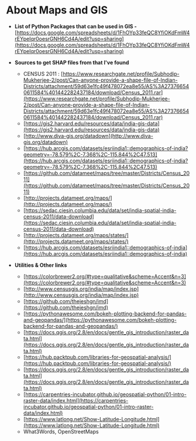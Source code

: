 # **About Maps and GIS**


- **List of Python Packages that can be used in GIS -** 
[https://docs.google.com/spreadsheets/d/1FhOYp33feQC8YfiOKdFmW4rEYpeIqr0oesrGNH6Cd4A/edit?usp=sharing](https://docs.google.com/spreadsheets/d/1FhOYp33feQC8YfiOKdFmW4rEYpeIqr0oesrGNH6Cd4A/edit?usp=sharing)

- **Sources to get SHAP files from that I've found**
    - CENSUS 2011 :
    [https://www.researchgate.net/profile/Subhodip-Mukherjee-2/post/Can-anyone-provide-a-shape-file-of-Indian-Districts/attachment/59d63e1fc49f478072ea8e55/AS%3A273766540611584%401442282437184/download/Census_2011.rar](https://www.researchgate.net/profile/Subhodip-Mukherjee-2/post/Can-anyone-provide-a-shape-file-of-Indian-Districts/attachment/59d63e1fc49f478072ea8e55/AS%3A273766540611584%401442282437184/download/Census_2011.rar)
    - [https://gis2.harvard.edu/resources/data/india-gis-data](https://gis2.harvard.edu/resources/data/india-gis-data)
    - [http://www.diva-gis.org/datadown](http://www.diva-gis.org/datadown)
    - [https://hub.arcgis.com/datasets/esriindia1::demographics-of-india?geometry=-78.579%2C-7.368%2C-115.844%2C47.513](https://hub.arcgis.com/datasets/esriindia1::demographics-of-india?geometry=-78.579%2C-7.368%2C-115.844%2C47.513)
    - [https://github.com/datameet/maps/tree/master/Districts/Census_2011](https://github.com/datameet/maps/tree/master/Districts/Census_2011)
    - [http://projects.datameet.org/maps/](http://projects.datameet.org/maps/)
    - [https://sedac.ciesin.columbia.edu/data/set/india-spatial-india-census-2011/data-download](https://sedac.ciesin.columbia.edu/data/set/india-spatial-india-census-2011/data-download)
    - [http://projects.datameet.org/maps/states/](http://projects.datameet.org/maps/states/)
    - [https://hub.arcgis.com/datasets/esriindia1::demographics-of-india](https://hub.arcgis.com/datasets/esriindia1::demographics-of-india)

- **Utilities & Other links**
    - [https://colorbrewer2.org/#type=qualitative&scheme=Accent&n=3](https://colorbrewer2.org/#type=qualitative&scheme=Accent&n=3)
    - [http://www.censusgis.org/india/map/index.jsp](http://www.censusgis.org/india/map/index.jsp)
    - [https://github.com/thejeshgn/imd](https://github.com/thejeshgn/imd)
    - [https://pythonawesome.com/bokeh-plotting-backend-for-pandas-and-geopandas/](https://pythonawesome.com/bokeh-plotting-backend-for-pandas-and-geopandas/)
    - [https://docs.qgis.org/2.8/en/docs/gentle_gis_introduction/raster_data.html](https://docs.qgis.org/2.8/en/docs/gentle_gis_introduction/raster_data.html)
    - [https://hub.packtpub.com/libraries-for-geospatial-analysis/](https://hub.packtpub.com/libraries-for-geospatial-analysis/)
    - [https://docs.qgis.org/2.8/en/docs/gentle_gis_introduction/raster_data.html](https://docs.qgis.org/2.8/en/docs/gentle_gis_introduction/raster_data.html)
    - [https://carpentries-incubator.github.io/geospatial-python/01-intro-raster-data/index.html](https://carpentries-incubator.github.io/geospatial-python/01-intro-raster-data/index.html)
    - [https://www.latlong.net/Show-Latitude-Longitude.html](https://www.latlong.net/Show-Latitude-Longitude.html)
    - What3Words, OpenStreetMaps
